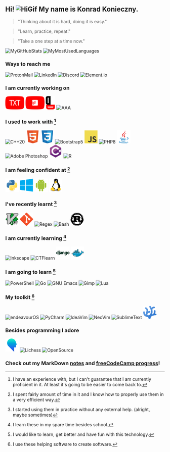 ## Hi! <img alt="HiGif" height="32" src="https://raw.githubusercontent.com/iampavangandhi/iampavangandhi/master/gifs/Hi.gif"> My name is Konrad Konieczny.
> "Thinking about it is hard, doing it is easy."

> "Learn, practice, repeat."

> "Take a one step at a time now."

<p>
    <img height="160em" alt="MyGitHubStats" src="https://github-readme-stats.vercel.app/api?username=Psyhackological&theme=nord&show_icons=true&count_private=true&hide_border=true">
    <img height="160em" alt="MyMostUsedLanguages" src="https://github-readme-stats.vercel.app/api/top-langs/?username=Psyhackological&layout=compact&theme=nord&hide_border=true">
</p>

### Ways to reach me
<a style="text-decoration:none" href="mailto:konradkon@pm.me">
    <img height="32" src="https://img.shields.io/badge/ProtonMail-454660?style=flat-square&logo=ProtonMail&logoColor=white" alt="ProtonMail">
</a>
<a style="text-decoration:none" href="https://www.linkedin.com/in/konradkon/">
    <img height="32" src="https://img.shields.io/badge/LinkedIn-2567B3?style=flat-square&logo=LinkedIn&logoColor=FCFBF6" alt="LinkedIn">
</a>
<a style="text-decoration:none" href="https://privatebin.net/?518145c9c201db80#tUSoonCVvvMFtaNtjC8w4BxT7dyATu47AsntgPznsQC">
    <img height="32" src="https://img.shields.io/badge/Discord-738ADA?style=flat-square&logo=Discord&logoColor=F4F4F4" alt="Discord">
</a>
<a style="text-decoration:none" href="https://matrix.to/#/@psyhackological:matrix.org">
    <img height="32" src="https://img.shields.io/badge/Element-0DBD8B?style=flat-square&logo=Element&logoColor=white" alt="Element.io">
</a>

### I am currently working on
<a style="text-decoration:none" href="https://github.com/Psyhackological/ytxt">
    <img height="42" src="https://github.com/Psyhackological/ytxt/raw/main/img/ytxt_logo.svg" alt="ytxt">
</a>
<a style="text-decoration:none" href="https://github.com/Psyhackological/youtubist">
    <img height="42" src="https://raw.githubusercontent.com/Psyhackological/youtubist/main/img/youtubist_plain.svg" alt="youtubist">
</a>
<a style="text-decoration:none" href="https://github.com/Psyhackological/DDD">
    <img height="42" src="https://raw.githubusercontent.com/Psyhackological/DDD/main/img/ddd_plain.svg" alt="Darknet Diaries Downloader">
</a>
<a style="text-decoration:none" href="https://github.com/Psyhackological/AAA">
    <img height="42" src="https://raw.githubusercontent.com/Psyhackological/AAA/main/img/AAA_short_plain.svg" alt="AAA">
</a>

### I used to work with [^1]
<a style="text-decoration:none" href="http://www.cplusplus.org/">
    <img height="42" src="https://wikiless.org/media/wikipedia/commons/1/18/ISO_C%2B%2B_Logo.svg" alt="C++20">
</a>
<a style="text-decoration:none" href="https://dev.w3.org/html5/spec-LC/">
    <img height="42" src="https://raw.githubusercontent.com/devicons/devicon/master/icons/html5/html5-original.svg" alt="HTML5">
</a>
<a style="text-decoration:none" href="https://www.w3.org/Style/CSS/Overview.en.html">
    <img height="42" src="https://raw.githubusercontent.com/devicons/devicon/master/icons/css3/css3-original.svg" alt="CSS3"> 
</a>
<a style="text-decoration:none" href="https://getbootstrap.com/">
    <img height="42" src="https://wikiless.org/media/wikipedia/commons/b/b2/Bootstrap_logo.svg" alt="Bootstrap5">
</a>
<a style="text-decoration:none" href="https://www.ecma-international.org/ecma-262/">
    <img height="42" src="https://raw.githubusercontent.com/devicons/devicon/master/icons/javascript/javascript-original.svg" alt="JavaScript">
</a>
<a style="text-decoration:none" href="https://www.php.net/">
    <img height="42" src="https://wikiless.org/media/wikipedia/commons/2/27/PHP-logo.svg" alt="PHP8"> 
</a>
<a style="text-decoration:none" href="https://www.java.com/">
    <img height="42" src="https://raw.githubusercontent.com/devicons/devicon/master/icons/java/java-original.svg" alt="Java8"> 
</a>
<a style="text-decoration:none" href="https://www.adobe.com/products/photoshop.html">
    <img height="42" src="https://www.adobe.com/content/dam/acom/one-console/icons_rebrand/ps_appicon.svg" alt="Adobe Photoshop">
</a>
<a style="text-decoration:none" href="https://dotnet.microsoft.com/en-us/languages/csharp">
    <img height="42" src="https://raw.githubusercontent.com/devicons/devicon/master/icons/csharp/csharp-original.svg" alt="C#9">
</a>
<a style="text-decoration:none" href="https://www.r-project.org/">
    <img height="42" src="https://www.r-project.org/logo/Rlogo.svg" alt="R"> 
</a>

### I am feeling confident at [^2]
<a style="text-decoration:none" href="https://www.python.org/">
    <img height="42" src="https://github.com/devicons/devicon/raw/master/icons/python/python-original.svg" alt="Python3">
</a>
<a style="text-decoration:none" href="https://www.microsoft.com/en-us/windows/get-windows-10">
    <img height="42" src="https://github.com/devicons/devicon/raw/master/icons/windows8/windows8-original.svg" alt="Windows10">
</a>
<a style="text-decoration:none" href="https://www.android.com/">
    <img height="42" src="https://github.com/devicons/devicon/raw/master/icons/android/android-plain.svg" alt="Android">
</a>
<a style="text-decoration:none" href="https://www.kernel.org/">
    <img height="42" src="https://raw.githubusercontent.com/devicons/devicon/master/icons/linux/linux-original.svg" alt="GNU/Linux">
</a>

### I've recently learnt [^3]
<a style="text-decoration:none" href="https://www.vim.org/">
    <img height="42" src="https://raw.githubusercontent.com/devicons/devicon/master/icons/vim/vim-original.svg" alt="Vim"> 
</a>
<a style="text-decoration:none" href="https://git-scm.com/">
    <img height="42" src="https://raw.githubusercontent.com/devicons/devicon/master/icons/git/git-original.svg" alt="Git">
</a>
<a style="text-decoration:none" href="https://wikiless.org/wiki/Regular_expression?lang=en">
    <img height="42" src="https://keestalkstech.com/wp-content/uploads/2020/06/regex_logo.png" alt="Regex">
</a>
<a style="text-decoration:none" href="https://www.gnu.org/software/bash/">
    <img height="42" src="https://bashlogo.com/img/symbol/svg/full_colored_dark.svg" alt="Bash"> 
</a>
<a style="text-decoration:none" href="https://www.rust-lang.org/">
    <img height="42" src="https://raw.githubusercontent.com/devicons/devicon/master/icons/rust/rust-plain.svg" alt="Rust">
</a>

### I am currently learning [^4]
<a style="text-decoration:none" href="https://inkscape.org/">
    <img height="42" src="https://media.inkscape.org/media/resources/file/inkscape.svg" alt="Inkscape">
</a>

<a style="text-decoration:none" href="https://ctflearn.com/">
    <img height="42" src="https://ctflearn.com//static/img/logo.png" alt="CTFlearn">
</a>
<a style="text-decoration:none" href="https://www.djangoproject.com/">
    <img height="42" src="https://raw.githubusercontent.com/devicons/devicon/master/icons/django/django-plain-wordmark.svg" alt="Django4">
</a>
<a style="text-decoration:none" href="https://www.docker.com/">
    <img height="42" src="https://github.com/devicons/devicon/raw/master/icons/docker/docker-original.svg" alt="Docker">
</a>


### I am going to learn [^5]
<a style="text-decoration:none" href="https://microsoft.com/powershell">
    <img height="42" src="https://gist.githubusercontent.com/Xainey/d5bde7d01dcbac51ac951810e94313aa/raw/6c858c46726541b48ddaaebab29c41c07a196394/PowerShell.svg" alt="PowerShell"> 
</a>
<a style="text-decoration:none" href="https://go.dev/">
    <img height="42" src="https://go.dev/blog/go-brand/Go-Logo/SVG/Go-Logo_Blue.svg" alt="Go">
</a>
<a style="text-decoration:none" href="https://www.gnu.org/software/emacs/">
    <img height="42" src="https://www.gnu.org/software/emacs/images/emacs.png" alt="GNU Emacs">
</a>
<a style="text-decoration:none" href="https://www.gimp.org/">
    <img height="42" src="https://upload.wikimedia.org/wikipedia/commons/4/45/The_GIMP_icon_-_gnome.svg" alt="Gimp">
</a>
<a style="text-decoration:none" href="https://www.lua.org/">
    <img height="42" src="https://wikiless.esmailelbob.xyz/media/wikipedia/commons/c/cf/Lua-Logo.svg" alt="Lua">
</a>

### My toolkit [^6]
<a style="text-decoration:none" href="https://endeavouros.com/">
    <img height="42" src="https://endeavouros.com/wp-content/uploads/2021/04/eos-icon.png" alt="endeavourOS">
</a>
<a style="text-decoration:none" href="https://www.jetbrains.com/pycharm/">
    <img height="42" src="https://upload.wikimedia.org/wikipedia/commons/1/1d/PyCharm_Icon.svg" alt="PyCharm">
</a>
<a style="text-decoration:none" href="https://plugins.jetbrains.com/plugin/164-ideavim">
    <img height="42" src="https://plugins.jetbrains.com/files/164/159216/icon/pluginIcon.svg" alt="IdeaVim">
</a>
<a style="text-decoration:none" href="https://neovim.io/">
    <img height="42" src="https://upload.wikimedia.org/wikipedia/commons/3/3a/Neovim-mark.svg" alt="NeoVim">
</a>
<a style="text-decoration:none" href="https://www.sublimetext.com/">
    <img height="42" src="https://wikiless.org/media/wikipedia/en/d/d2/Sublime_Text_3_logo.png" alt="SublimeText">
</a>
<a style="text-decoration:none" href="https://vscodium.com/">
    <img height="42" src="https://raw.githubusercontent.com/VSCodium/vscodium/master/src/stable/src/vs/workbench/browser/media/code-icon.svg" alt="VSCodium">
</a>

### Besides programming I adore 
<a href="https://dynamic.wakingup.com/shareOpenAccess/603789" style="text-decoration:none">
    <img height="42" src="wakingup.png" alt="Waking Up: Guided Meditation">
</a>
<a href="https://lichess.org/@/Psyhackological" style="text-decoration:none">
    <img height="42" src="https://wikiless.org/media/wikipedia/commons/d/da/Lichess_Logo_2019.svg" alt="Lichess">
</a>
<a href="https://opensource.dev/" style="text-decoration:none">
    <img height="42" src="https://img.icons8.com/color/100/000000/open-source--v1.png" alt="OpenSource">
</a>

### Check out my MarkDown [notes](https://github.com/Psyhackological/notes) and [freeCodeCamp progress](https://github.com/Psyhackological/freeCodeCamp)!

[^1]: I have an experience with, but I can't guarantee that I am currently proficient in it. At least it's going to be easier to come back to.
[^2]: I spent fairly amount of time in it and I know how to properly use them in a very efficient way.
[^3]: I started using them in practice without any external help. (alright, maybe sometimes)
[^4]: I learn these in my spare time besides school. 
[^5]: I would like to learn, get better and have fun with this technology.
[^6]: I use these helping software to create software.
